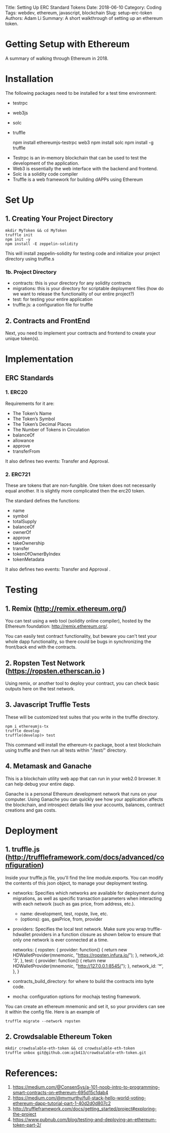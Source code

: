 Title: Setting Up ERC Standard Tokens
Date: 2018-06-10
Category: Coding
Tags: webdev, ethereum, javascript, blockchain
Slug: setup-erc-token
Authors: Adam Li
Summary: A short walkthrough of setting up an ethereum token.

# Getting Setup with Ethereum
A summary of walking through Ethereum in 2018.

# Installation
The following packages need to be installed for a test time environment:
* testrpc
* web3js
* solc
* truffle

    npm install ethereumjs-testrpc web3
    npm install solc
    npm install -g truffle

- Testrpc is an in-memory blockchain that can be used to test the development of the application.
- Web3 is essentially the web interface with the backend and frontend.
- Solc is a solidity code compiler
- Truffle is a web framework for building dAPPs using Ethereum

# Set Up
## 1. Creating Your Project Directory

    mkdir MyToken && cd MyToken
    truffle init
    npm init -y
    npm install -E zeppelin-solidity

This will install zeppelin-solidity for testing code and initialize your project directory using truffle.s

### 1b. Project Directory
- contracts: this is your directory for any solidity contracts
- migrations: this is your directory for scriptable deployment files (how do we want to release the functionality of our entire project?)
- test: for testing your entire application
- truffle.js: a configuration file for truffle

## 2. Contracts and FrontEnd
Next, you need to implement your contracts and frontend to create your unique token(s).

# Implementation
## ERC Standards
### 1. ERC20
Requirements for it are:
- The Token’s Name
- The Token’s Symbol
- The Token’s Decimal Places
- The Number of Tokens in Circulation
- balanceOf 
- allowance
- approve 
- transferFrom

It also defines two events: Transfer and Approval.

### 2. ERC721
These are tokens that are non-fungible. One token does not necessarily equal another. It is slightly more complicated then the erc20 token.

The standard defines the functions:
- name 
- symbol 
- totalSupply 
- balanceOf 
- ownerOf 
- approve 
- takeOwnership 
- transfer 
- tokenOfOwnerByIndex
- tokenMetadata 

It also defines two events: Transfer and Approval .

# Testing
## 1. Remix (http://remix.ethereum.org/)
You can test using a web tool (solidity online compiler), hosted by the Ethereum foundation: http://remix.ethereum.org/.

You can easily test contract functionality, but beware you can't test your whole dapp functionality, so there could be bugs in synchronizing the front/back end with the contracts.

## 2. Ropsten Test Network (https://ropsten.etherscan.io )
Using remix, or another tool to deploy your contract, you can check basic outputs here on the test network.

## 3. Javascript Truffle Tests
These will be customized test suites that you write in the truffle directory.

    npm i ethereumjs-tx
    truffle develop
    truffle(develop)> test

This command will install the ethereum-tx package, boot a test blockchain using truffle and then run all tests within "/test/" directory.

## 4. Metamask and Ganache
This is a blockchain utility web app that can run in your web2.0 browser. It can help debug your entire dapp.

Ganache is a personal Ethereum development network that runs on your computer.  Using Ganache you can quickly see how your application affects the blockchain, and introspect details like your accounts, balances, contract creations and gas costs. 

# Deployment
## 1. truffle.js (http://truffleframework.com/docs/advanced/configuration)
Inside your truffle.js file, you'll find the line module.exports. You can modify the contents of this json object, to manage your deployment testing.

- networks: Specifies which networks are available for deployment during migrations, as well as specific transaction parameters when interacting with each network (such as gas price, from address, etc.). 
    
    - name: development, test, ropste, live, etc.
    - (options): gas, gasPrice, from, provider

- providers: Specifies the local test network. Make sure you wrap truffle-hdwallet providers in a function closure as shown below to ensure that only one network is ever connected at a time.


    networks: {
      ropsten: {
        provider: function() {
          return new HDWalletProvider(mnemonic, "https://ropsten.infura.io/");
        },
        network_id: '3',
      },
      test: {
        provider: function() {
          return new HDWalletProvider(mnemonic, "http://127.0.0.1:8545/");
        },
        network_id: '*',
      },
    }

- contracts_build_directory: for where to build the contracts into byte code.
- mocha: configuration options for mochajs testing framework.

You can create an ethereum mnemonic and set it, so your providers can see it within the config file. Here is an example of 

    truffle migrate --network ropsten

## 2. Crowdsalable Ethereum Token

    mkdir crowdsalable-eth-token && cd crowdsalable-eth-token
    truffle unbox git@github.com:ajb413/crowdsalable-eth-token.git


# References:
1. https://medium.com/@ConsenSys/a-101-noob-intro-to-programming-smart-contracts-on-ethereum-695d15c1dab4
2. https://medium.com/@mvmurthy/full-stack-hello-world-voting-ethereum-dapp-tutorial-part-1-40d2d0d807c2
3. http://truffleframework.com/docs/getting_started/project#exploring-the-project
4. https://www.pubnub.com/blog/testing-and-deploying-an-ethereum-token-part-2/
